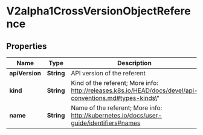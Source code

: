 
# V2alpha1CrossVersionObjectReference

## Properties
Name | Type | Description | Notes
------------ | ------------- | ------------- | -------------
**apiVersion** | **String** | API version of the referent |  [optional]
**kind** | **String** | Kind of the referent; More info: http://releases.k8s.io/HEAD/docs/devel/api-conventions.md#types-kinds\&quot; | 
**name** | **String** | Name of the referent; More info: http://kubernetes.io/docs/user-guide/identifiers#names | 



